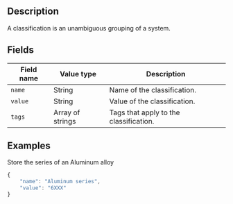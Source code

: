 ## Description

A classification is an unambiguous grouping of a system.

## Fields

Field name | Value type | Description
-----------|------------|------------
`name` | String | Name of the classification.
`value` | String | Value of the classification.
`tags` | Array of strings | Tags that apply to the classification.

## Examples

Store the series of an Aluminum alloy
```javascript
{
    "name": "Aluminum series",
    "value": "6XXX"
}
```
